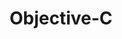 ---
layout: posts_by_category
categories: Objective-C
title: Objective-C
permalink: /category/Objective-C
---